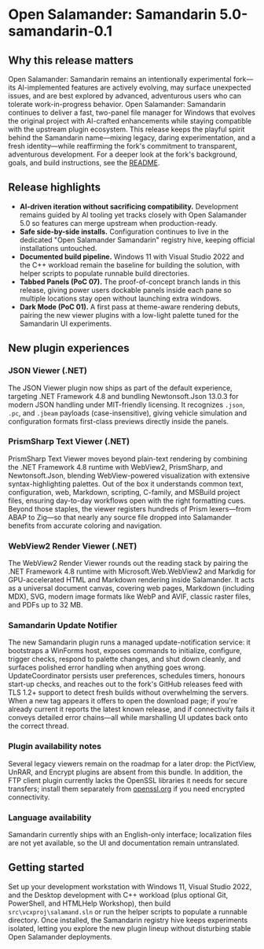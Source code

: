 # Open Salamander: Samandarin 5.0-samandarin-0.1

## Why this release matters

Open Salamander: Samandarin remains an intentionally experimental fork—its AI-implemented features are actively evolving, may surface unexpected issues, and are best explored by advanced, adventurous users who can tolerate work-in-progress behavior. Open Salamander: Samandarin continues to deliver a fast, two-panel file manager for Windows that evolves the original project with AI-crafted enhancements while staying compatible with the upstream plugin ecosystem. This release keeps the playful spirit behind the Samandarin name—mixing legacy, daring experimentation, and a fresh identity—while reaffirming the fork's commitment to transparent, adventurous development. For a deeper look at the fork's background, goals, and build instructions, see the [README](../../README.md).

## Release highlights

- **AI-driven iteration without sacrificing compatibility.** Development remains guided by AI tooling yet tracks closely with Open Salamander 5.0 so features can merge upstream when production-ready.
- **Safe side-by-side installs.** Configuration continues to live in the dedicated "Open Salamander Samandarin" registry hive, keeping official installations untouched.
- **Documented build pipeline.** Windows 11 with Visual Studio 2022 and the C++ workload remain the baseline for building the solution, with helper scripts to populate runnable build directories.
- **Tabbed Panels (PoC 07).** The proof-of-concept branch lands in this release, giving power users dockable panels inside each pane so multiple locations stay open without launching extra windows.
- **Dark Mode (PoC 01).** A first pass at theme-aware rendering debuts, pairing the new viewer plugins with a low-light palette tuned for the Samandarin UI experiments.

## New plugin experiences

### JSON Viewer (.NET)

The JSON Viewer plugin now ships as part of the default experience, targeting .NET Framework 4.8 and bundling Newtonsoft.Json 13.0.3 for modern JSON handling under MIT-friendly licensing. It recognizes `.json`, `.pc`, and `.jbeam` payloads (case-insensitive), giving vehicle simulation and configuration formats first-class previews directly inside the panels.

### PrismSharp Text Viewer (.NET)

PrismSharp Text Viewer moves beyond plain-text rendering by combining the .NET Framework 4.8 runtime with WebView2, PrismSharp, and Newtonsoft.Json, blending WebView-powered visualization with extensive syntax-highlighting palettes. Out of the box it understands common text, configuration, web, Markdown, scripting, C-family, and MSBuild project files, ensuring day-to-day workflows open with the right formatting cues. Beyond those staples, the viewer registers hundreds of Prism lexers—from ABAP to Zig—so that nearly any source file dropped into Salamander benefits from accurate coloring and navigation.

### WebView2 Render Viewer (.NET)

The WebView2 Render Viewer rounds out the reading stack by pairing the .NET Framework 4.8 runtime with Microsoft.Web.WebView2 and Markdig for GPU-accelerated HTML and Markdown rendering inside Salamander. It acts as a universal document canvas, covering web pages, Markdown (including MDX), SVG, modern image formats like WebP and AVIF, classic raster files, and PDFs up to 32 MB.

### Samandarin Update Notifier

The new Samandarin plugin runs a managed update-notification service: it bootstraps a WinForms host, exposes commands to initialize, configure, trigger checks, respond to palette changes, and shut down cleanly, and surfaces polished error handling when anything goes wrong. UpdateCoordinator persists user preferences, schedules timers, honours start-up checks, and reaches out to the fork's GitHub releases feed with TLS 1.2+ support to detect fresh builds without overwhelming the servers. When a new tag appears it offers to open the download page; if you're already current it reports the latest known release, and if connectivity fails it conveys detailed error chains—all while marshalling UI updates back onto the correct thread.

### Plugin availability notes

Several legacy viewers remain on the roadmap for a later drop: the PictView, UnRAR, and Encrypt plugins are absent from this bundle. In addition, the FTP client plugin currently lacks the OpenSSL libraries it needs for secure transfers; install them separately from [openssl.org](https://www.openssl.org/) if you need encrypted connectivity.

### Language availability

Samandarin currently ships with an English-only interface; localization files are not yet available, so the UI and documentation remain untranslated.

## Getting started

Set up your development workstation with Windows 11, Visual Studio 2022, and the Desktop development with C++ workload (plus optional Git, PowerShell, and HTMLHelp Workshop), then build `src\vcxproj\salamand.sln` or run the helper scripts to populate a runnable directory. Once installed, the Samandarin registry hive keeps experiments isolated, letting you explore the new plugin lineup without disturbing stable Open Salamander deployments.

